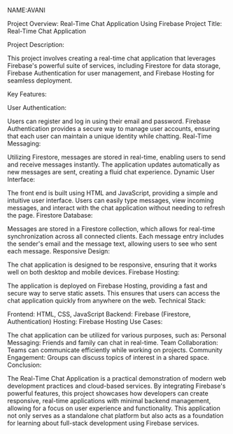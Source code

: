 NAME:AVANI

Project Overview: Real-Time Chat Application Using Firebase
Project Title: Real-Time Chat Application

Project Description:

This project involves creating a real-time chat application that leverages Firebase's powerful suite of services, including Firestore for data storage, Firebase Authentication for user management, and Firebase Hosting for seamless deployment.

Key Features:

User Authentication:

Users can register and log in using their email and password. Firebase Authentication provides a secure way to manage user accounts, ensuring that each user can maintain a unique identity while chatting.
Real-Time Messaging:

Utilizing Firestore, messages are stored in real-time, enabling users to send and receive messages instantly. The application updates automatically as new messages are sent, creating a fluid chat experience.
Dynamic User Interface:

The front end is built using HTML and JavaScript, providing a simple and intuitive user interface. Users can easily type messages, view incoming messages, and interact with the chat application without needing to refresh the page.
Firestore Database:

Messages are stored in a Firestore collection, which allows for real-time synchronization across all connected clients. Each message entry includes the sender's email and the message text, allowing users to see who sent each message.
Responsive Design:

The chat application is designed to be responsive, ensuring that it works well on both desktop and mobile devices.
Firebase Hosting:

The application is deployed on Firebase Hosting, providing a fast and secure way to serve static assets. This ensures that users can access the chat application quickly from anywhere on the web.
Technical Stack:

Frontend: HTML, CSS, JavaScript
Backend: Firebase (Firestore, Authentication)
Hosting: Firebase Hosting
Use Cases:

The chat application can be utilized for various purposes, such as:
Personal Messaging: Friends and family can chat in real-time.
Team Collaboration: Teams can communicate efficiently while working on projects.
Community Engagement: Groups can discuss topics of interest in a shared space.
Conclusion:

The Real-Time Chat Application is a practical demonstration of modern web development practices and cloud-based services. By integrating Firebase's powerful features, this project showcases how developers can create responsive, real-time applications with minimal backend management, allowing for a focus on user experience and functionality. This application not only serves as a standalone chat platform but also acts as a foundation for learning about full-stack development using Firebase services.










